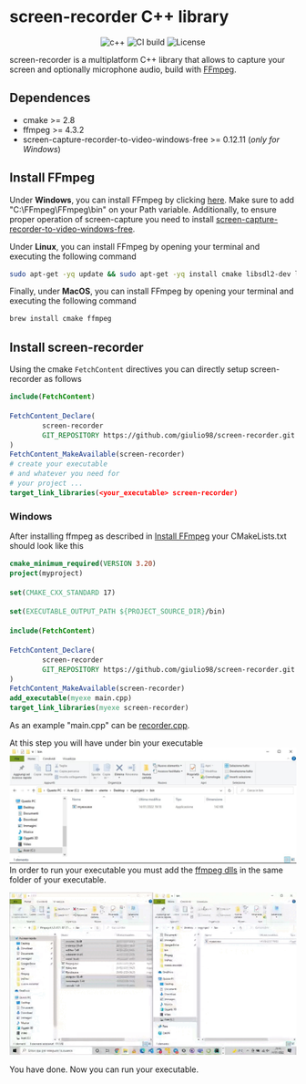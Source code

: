# screen-recorder C++ library

<p align="center">
<img alt="c++" src="https://img.shields.io/badge/C++-17-blue.svg?style=flat&logo=c%2B%2B"/> 
 <img alt="CI build" src="https://github.com/giulio98/screen-recorder/actions/workflows/build.yml/badge.svg"/> 
 <img alt="License"  src="https://img.shields.io/github/license/giulio98/screen-recorder"/> 
</p> 


screen-recorder is a multiplatform C++ library that allows to capture your screen and optionally microphone audio, build with [FFmpeg](https://github.com/FFmpeg/FFmpeg).

## Dependences
* cmake >= 2.8
* ffmpeg >= 4.3.2
* screen-capture-recorder-to-video-windows-free >= 0.12.11 (*only for Windows*) 
## Install FFmpeg
Under **Windows**, you can install FFmpeg by clicking [here](https://www.gyan.dev/ffmpeg/builds/packages/ffmpeg-4.3.2-full_build-shared.7z).
Make sure to add "C:\FFmpeg\FFmpeg\bin" on your Path variable.
Additionally, to ensure proper operation of screen-capture you need to install [screen-capture-recorder-to-video-windows-free](https://github.com/rdp/screen-capture-recorder-to-video-windows-free/releases).

Under **Linux**, you can install FFmpeg by opening your terminal and executing the following command
```bash
sudo apt-get -yq update && sudo apt-get -yq install cmake libsdl2-dev libavcodec-dev libavfilter-dev libpostproc-dev libavformat-dev libavutil-dev  libswresample-dev libswscale-dev libavdevice-dev
```

Finally, under **MacOS**, you can install FFmpeg by opening your terminal and executing the following command
```bash
brew install cmake ffmpeg
```
## Install screen-recorder

Using the cmake `FetchContent` directives you can directly setup screen-recorder as follows

```cmake
include(FetchContent)

FetchContent_Declare(
        screen-recorder
        GIT_REPOSITORY https://github.com/giulio98/screen-recorder.git
)
FetchContent_MakeAvailable(screen-recorder)
# create your executable 
# and whatever you need for
# your project ...
target_link_libraries(<your_executable> screen-recorder)
```
### Windows
After installing ffmpeg as described in [Install FFmpeg](#install-ffmpeg) your CMakeLists.txt should look like this
```cmake
cmake_minimum_required(VERSION 3.20)
project(myproject)

set(CMAKE_CXX_STANDARD 17)

set(EXECUTABLE_OUTPUT_PATH ${PROJECT_SOURCE_DIR}/bin)

include(FetchContent)

FetchContent_Declare(
        screen-recorder
        GIT_REPOSITORY https://github.com/giulio98/screen-recorder.git
)
FetchContent_MakeAvailable(screen-recorder)
add_executable(myexe main.cpp)
target_link_libraries(myexe screen-recorder)
```
As an example "main.cpp" can be [recorder.cpp](example/recorder.cpp).

At this step you will have under bin your executable
![bin-before](assets/windows-bin-before.jpg)
In order to run your executable you must add the [ffmpeg dlls](utils/ffmpeg_dlls) in the same folder of your executable.
<p align="center">
  <img src="assets/ffmpeg-dll.gif" alt="animated" />
</p>
You have done. Now you can run your executable.

